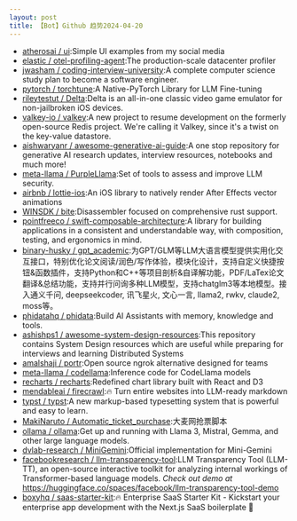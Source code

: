 ```yaml
---
layout: post
title: 【Bot】Github 趋势2024-04-20
---
```


* [atherosai / ui](https://github.com/atherosai/ui):Simple UI examples from my social media
* [elastic / otel-profiling-agent](https://github.com/elastic/otel-profiling-agent):The production-scale datacenter profiler
* [jwasham / coding-interview-university](https://github.com/jwasham/coding-interview-university):A complete computer science study plan to become a software engineer.
* [pytorch / torchtune](https://github.com/pytorch/torchtune):A Native-PyTorch Library for LLM Fine-tuning
* [rileytestut / Delta](https://github.com/rileytestut/Delta):Delta is an all-in-one classic video game emulator for non-jailbroken iOS devices.
* [valkey-io / valkey](https://github.com/valkey-io/valkey):A new project to resume development on the formerly open-source Redis project. We're calling it Valkey, since it's a twist on the key-value datastore.
* [aishwaryanr / awesome-generative-ai-guide](https://github.com/aishwaryanr/awesome-generative-ai-guide):A one stop repository for generative AI research updates, interview resources, notebooks and much more!
* [meta-llama / PurpleLlama](https://github.com/meta-llama/PurpleLlama):Set of tools to assess and improve LLM security.
* [airbnb / lottie-ios](https://github.com/airbnb/lottie-ios):An iOS library to natively render After Effects vector animations
* [WINSDK / bite](https://github.com/WINSDK/bite):Disassembler focused on comprehensive rust support.
* [pointfreeco / swift-composable-architecture](https://github.com/pointfreeco/swift-composable-architecture):A library for building applications in a consistent and understandable way, with composition, testing, and ergonomics in mind.
* [binary-husky / gpt_academic](https://github.com/binary-husky/gpt_academic):为GPT/GLM等LLM大语言模型提供实用化交互接口，特别优化论文阅读/润色/写作体验，模块化设计，支持自定义快捷按钮&函数插件，支持Python和C++等项目剖析&自译解功能，PDF/LaTex论文翻译&总结功能，支持并行问询多种LLM模型，支持chatglm3等本地模型。接入通义千问, deepseekcoder, 讯飞星火, 文心一言, llama2, rwkv, claude2, moss等。
* [phidatahq / phidata](https://github.com/phidatahq/phidata):Build AI Assistants with memory, knowledge and tools.
* [ashishps1 / awesome-system-design-resources](https://github.com/ashishps1/awesome-system-design-resources):This repository contains System Design resources which are useful while preparing for interviews and learning Distributed Systems
* [amalshaji / portr](https://github.com/amalshaji/portr):Open source ngrok alternative designed for teams
* [meta-llama / codellama](https://github.com/meta-llama/codellama):Inference code for CodeLlama models
* [recharts / recharts](https://github.com/recharts/recharts):Redefined chart library built with React and D3
* [mendableai / firecrawl](https://github.com/mendableai/firecrawl):🔥 Turn entire websites into LLM-ready markdown
* [typst / typst](https://github.com/typst/typst):A new markup-based typesetting system that is powerful and easy to learn.
* [MakiNaruto / Automatic_ticket_purchase](https://github.com/MakiNaruto/Automatic_ticket_purchase):大麦网抢票脚本
* [ollama / ollama](https://github.com/ollama/ollama):Get up and running with Llama 3, Mistral, Gemma, and other large language models.
* [dvlab-research / MiniGemini](https://github.com/dvlab-research/MiniGemini):Official implementation for Mini-Gemini
* [facebookresearch / llm-transparency-tool](https://github.com/facebookresearch/llm-transparency-tool):LLM Transparency Tool (LLM-TT), an open-source interactive toolkit for analyzing internal workings of Transformer-based language models. *Check out demo at* https://huggingface.co/spaces/facebook/llm-transparency-tool-demo
* [boxyhq / saas-starter-kit](https://github.com/boxyhq/saas-starter-kit):🔥 Enterprise SaaS Starter Kit - Kickstart your enterprise app development with the Next.js SaaS boilerplate 🚀
